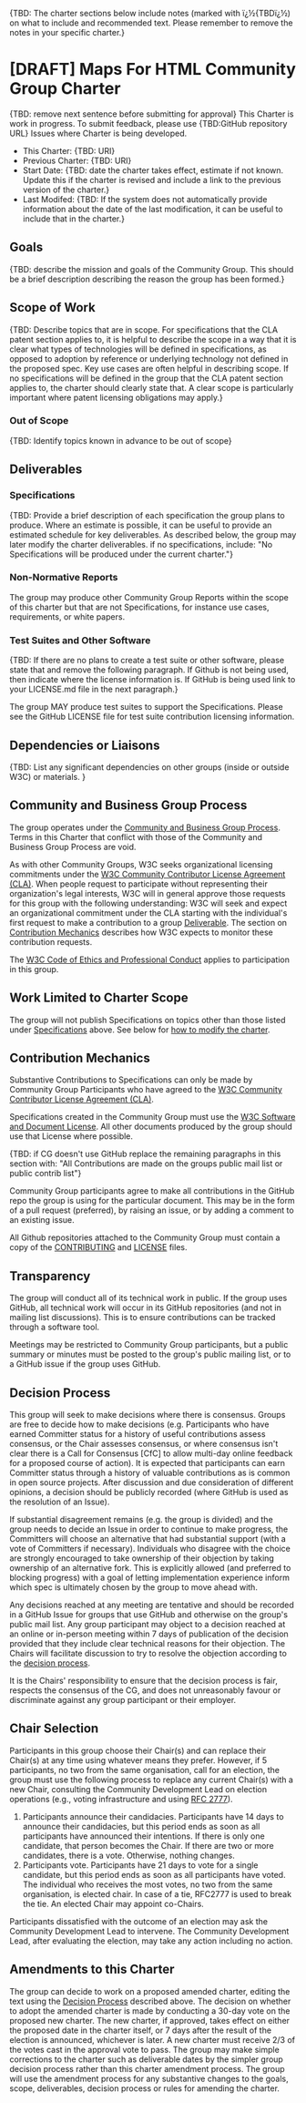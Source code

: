 {TBD: The charter sections below include notes (marked with ï¿½{TBDï¿½) on what to include and recommended text. Please remember to remove the notes in your specific charter.}

# [DRAFT] Maps For HTML Community Group Charter

{TBD: remove next sentence before submitting for approval} This Charter is work in progress. To submit feedback, please use {TBD:GitHub repository URL} Issues where Charter is being developed.

*   This Charter: {TBD: URI}
*   Previous Charter: {TBD: URI}
*   Start Date: {TBD: date the charter takes effect, estimate if not known. Update this if the charter is revised and include a link to the previous version of the charter.}
*   Last Modifed: {TBD: If the system does not automatically provide information about the date of the last modification, it can be useful to include that in the charter.}

## Goals

{TBD: describe the mission and goals of the Community Group. This should be a brief description describing the reason the group has been formed.}

## Scope of Work

{TBD: Describe topics that are in scope. For specifications that the CLA patent section applies to, it is helpful to describe the scope in a way that it is clear what types of technologies will be defined in specifications, as opposed to adoption by reference or underlying technology not defined in the proposed spec. Key use cases are often helpful in describing scope. If no specifications will be defined in the group that the CLA patent section applies to, the charter should clearly state that. A clear scope is particularly important where patent licensing obligations may apply.}

### Out of Scope

{TBD: Identify topics known in advance to be out of scope}

## Deliverables

### Specifications

{TBD: Provide a brief description of each specification the group plans to produce. Where an estimate is possible, it can be useful to provide an estimated schedule for key deliverables. As described below, the group may later modify the charter deliverables. if no specifications, include: "No Specifications will be produced under the current charter."}

### Non-Normative Reports

The group may produce other Community Group Reports within the scope of this charter but that are not Specifications, for instance use cases, requirements, or white papers.

### Test Suites and Other Software

{TBD: If there are no plans to create a test suite or other software, please state that and remove the following paragraph. If Github is not being used, then indicate where the license information is. If GitHub is being used link to your LICENSE.md file in the next paragraph.}

The group MAY produce test suites to support the Specifications. Please see the GitHub LICENSE file for test suite contribution licensing information.

## Dependencies or Liaisons

{TBD: List any significant dependencies on other groups (inside or outside W3C) or materials. }

## Community and Business Group Process

The group operates under the [Community and Business Group Process](https://www.w3.org/community/about/agreements/). Terms in this Charter that conflict with those of the Community and Business Group Process are void.

As with other Community Groups, W3C seeks organizational licensing commitments under the [W3C Community Contributor License Agreement (CLA)](http://www.w3.org/community/about/agreements/cla/). When people request to participate without representing their organization's legal interests, W3C will in general approve those requests for this group with the following understanding: W3C will seek and expect an organizational commitment under the CLA starting with the individual's first request to make a contribution to a group [Deliverable](#deliverables). The section on [Contribution Mechanics](#contrib) describes how W3C expects to monitor these contribution requests.

The [W3C Code of Ethics and Professional Conduct](https://www.w3.org/Consortium/cepc/) applies to participation in this group.

## Work Limited to Charter Scope

The group will not publish Specifications on topics other than those listed under [Specifications](#specifications) above. See below for [how to modify the charter](#charter-change).

## Contribution Mechanics

Substantive Contributions to Specifications can only be made by Community Group Participants who have agreed to the [W3C Community Contributor License Agreement (CLA)](http://www.w3.org/community/about/agreements/cla/).

Specifications created in the Community Group must use the [W3C Software and Document License](http://www.w3.org/Consortium/Legal/2015/copyright-software-and-document). All other documents produced by the group should use that License where possible.

{TBD: if CG doesn't use GitHub replace the remaining paragraphs in this section with: "All Contributions are made on the groups public mail list or public contrib list"}

Community Group participants agree to make all contributions in the GitHub repo the group is using for the particular document. This may be in the form of a pull request (preferred), by raising an issue, or by adding a comment to an existing issue.

All Github repositories attached to the Community Group must contain a copy of the [CONTRIBUTING](https://github.com/w3c/licenses/blob/master/CG-CONTRIBUTING.md) and [LICENSE](https://github.com/w3c/licenses/blob/master/CG-LICENSE.md) files.

## Transparency

The group will conduct all of its technical work in public. If the group uses GitHub, all technical work will occur in its GitHub repositories (and not in mailing list discussions). This is to ensure contributions can be tracked through a software tool.

Meetings may be restricted to Community Group participants, but a public summary or minutes must be posted to the group's public mailing list, or to a GitHub issue if the group uses GitHub.

## Decision Process

This group will seek to make decisions where there is consensus. Groups are free to decide how to make decisions (e.g. Participants who have earned Committer status for a history of useful contributions assess consensus, or the Chair assesses consensus, or where consensus isn't clear there is a Call for Consensus [CfC] to allow multi-day online feedback for a proposed course of action). It is expected that participants can earn Committer status through a history of valuable contributions as is common in open source projects. After discussion and due consideration of different opinions, a decision should be publicly recorded (where GitHub is used as the resolution of an Issue).

If substantial disagreement remains (e.g. the group is divided) and the group needs to decide an Issue in order to continue to make progress, the Committers will choose an alternative that had substantial support (with a vote of Committers if necessary). Individuals who disagree with the choice are strongly encouraged to take ownership of their objection by taking ownership of an alternative fork. This is explicitly allowed (and preferred to blocking progress) with a goal of letting implementation experience inform which spec is ultimately chosen by the group to move ahead with.

Any decisions reached at any meeting are tentative and should be recorded in a GitHub Issue for groups that use GitHub and otherwise on the group's public mail list. Any group participant may object to a decision reached at an online or in-person meeting within 7 days of publication of the decision provided that they include clear technical reasons for their objection. The Chairs will facilitate discussion to try to resolve the objection according to the [decision process](#decision).

It is the Chairs' responsibility to ensure that the decision process is fair, respects the consensus of the CG, and does not unreasonably favour or discriminate against any group participant or their employer.

## Chair Selection

Participants in this group choose their Chair(s) and can replace their Chair(s) at any time using whatever means they prefer. However, if 5 participants, no two from the same organisation, call for an election, the group must use the following process to replace any current Chair(s) with a new Chair, consulting the Community Development Lead on election operations (e.g., voting infrastructure and using [RFC 2777](https://tools.ietf.org/html/rfc2777)).

1.  Participants announce their candidacies. Participants have 14 days to announce their candidacies, but this period ends as soon as all participants have announced their intentions. If there is only one candidate, that person becomes the Chair. If there are two or more candidates, there is a vote. Otherwise, nothing changes.
2.  Participants vote. Participants have 21 days to vote for a single candidate, but this period ends as soon as all participants have voted. The individual who receives the most votes, no two from the same organisation, is elected chair. In case of a tie, RFC2777 is used to break the tie. An elected Chair may appoint co-Chairs.

Participants dissatisfied with the outcome of an election may ask the Community Development Lead to intervene. The Community Development Lead, after evaluating the election, may take any action including no action.

## Amendments to this Charter

The group can decide to work on a proposed amended charter, editing the text using the [Decision Process](#decision) described above. The decision on whether to adopt the amended charter is made by conducting a 30-day vote on the proposed new charter. The new charter, if approved, takes effect on either the proposed date in the charter itself, or 7 days after the result of the election is announced, whichever is later. A new charter must receive 2/3 of the votes cast in the approval vote to pass. The group may make simple corrections to the charter such as deliverable dates by the simpler group decision process rather than this charter amendment process. The group will use the amendment process for any substantive changes to the goals, scope, deliverables, decision process or rules for amending the charter.
